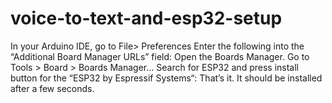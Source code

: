 # voice-to-text-and-esp32-setup


In your Arduino IDE, go to File> Preferences
Enter the following into the “Additional Board Manager URLs” field:
Open the Boards Manager. Go to Tools > Board > Boards Manager…
Search for ESP32 and press install button for the “ESP32 by Espressif Systems“:
That’s it. It should be installed after a few seconds.
